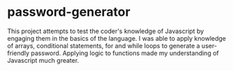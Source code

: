 # password-generator
This project attempts to test the coder's knowledge of Javascript by engaging them in the basics of the language. I was able to apply knowledge of arrays, conditional statements, for and while loops to generate a user-friendly password. Applying logic to functions made my understanding of Javascript much greater.  